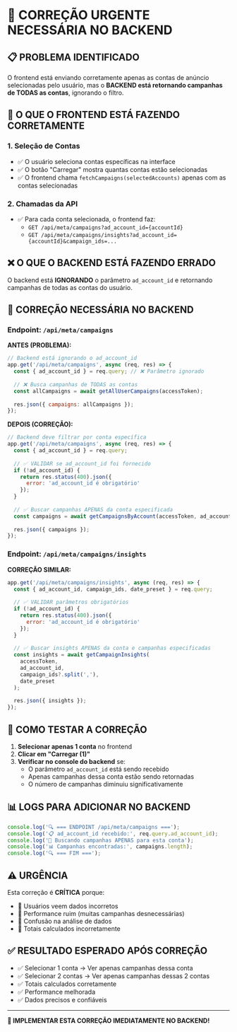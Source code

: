 # 🔧 CORREÇÃO URGENTE NECESSÁRIA NO BACKEND

## 📋 PROBLEMA IDENTIFICADO

O frontend está enviando corretamente apenas as contas de anúncio selecionadas pelo usuário, mas o **BACKEND está retornando campanhas de TODAS as contas**, ignorando o filtro.

## 🎯 O QUE O FRONTEND ESTÁ FAZENDO CORRETAMENTE

### 1. Seleção de Contas
- ✅ O usuário seleciona contas específicas na interface
- ✅ O botão "Carregar" mostra quantas contas estão selecionadas
- ✅ O frontend chama `fetchCampaigns(selectedAccounts)` apenas com as contas selecionadas

### 2. Chamadas da API
- ✅ Para cada conta selecionada, o frontend faz:
  - `GET /api/meta/campaigns?ad_account_id={accountId}`
  - `GET /api/meta/campaigns/insights?ad_account_id={accountId}&campaign_ids=...`

## ❌ O QUE O BACKEND ESTÁ FAZENDO ERRADO

O backend está **IGNORANDO** o parâmetro `ad_account_id` e retornando campanhas de todas as contas do usuário.

## 🔧 CORREÇÃO NECESSÁRIA NO BACKEND

### Endpoint: `/api/meta/campaigns`

**ANTES (PROBLEMA):**
```javascript
// Backend está ignorando o ad_account_id
app.get('/api/meta/campaigns', async (req, res) => {
  const { ad_account_id } = req.query; // ❌ Parâmetro ignorado
  
  // ❌ Busca campanhas de TODAS as contas
  const allCampaigns = await getAllUserCampaigns(accessToken);
  
  res.json({ campaigns: allCampaigns });
});
```

**DEPOIS (CORREÇÃO):**
```javascript
// Backend deve filtrar por conta específica
app.get('/api/meta/campaigns', async (req, res) => {
  const { ad_account_id } = req.query;
  
  // ✅ VALIDAR se ad_account_id foi fornecido
  if (!ad_account_id) {
    return res.status(400).json({ 
      error: 'ad_account_id é obrigatório' 
    });
  }
  
  // ✅ Buscar campanhas APENAS da conta especificada
  const campaigns = await getCampaignsByAccount(accessToken, ad_account_id);
  
  res.json({ campaigns });
});
```

### Endpoint: `/api/meta/campaigns/insights`

**CORREÇÃO SIMILAR:**
```javascript
app.get('/api/meta/campaigns/insights', async (req, res) => {
  const { ad_account_id, campaign_ids, date_preset } = req.query;
  
  // ✅ VALIDAR parâmetros obrigatórios
  if (!ad_account_id) {
    return res.status(400).json({ 
      error: 'ad_account_id é obrigatório' 
    });
  }
  
  // ✅ Buscar insights APENAS da conta e campanhas especificadas
  const insights = await getCampaignInsights(
    accessToken, 
    ad_account_id, 
    campaign_ids?.split(','), 
    date_preset
  );
  
  res.json({ insights });
});
```

## 🧪 COMO TESTAR A CORREÇÃO

1. **Selecionar apenas 1 conta** no frontend
2. **Clicar em "Carregar (1)"**
3. **Verificar no console do backend** se:
   - O parâmetro `ad_account_id` está sendo recebido
   - Apenas campanhas dessa conta estão sendo retornadas
   - O número de campanhas diminuiu significativamente

## 📊 LOGS PARA ADICIONAR NO BACKEND

```javascript
console.log('🔍 === ENDPOINT /api/meta/campaigns ===');
console.log('📋 ad_account_id recebido:', req.query.ad_account_id);
console.log('🎯 Buscando campanhas APENAS para esta conta');
console.log('📊 Campanhas encontradas:', campaigns.length);
console.log('🔍 === FIM ===');
```

## ⚠️ URGÊNCIA

Esta correção é **CRÍTICA** porque:
- 🚨 Usuários veem dados incorretos
- 🚨 Performance ruim (muitas campanhas desnecessárias)
- 🚨 Confusão na análise de dados
- 🚨 Totais calculados incorretamente

## ✅ RESULTADO ESPERADO APÓS CORREÇÃO

- ✅ Selecionar 1 conta → Ver apenas campanhas dessa conta
- ✅ Selecionar 2 contas → Ver apenas campanhas dessas 2 contas
- ✅ Totais calculados corretamente
- ✅ Performance melhorada
- ✅ Dados precisos e confiáveis

---

**🔧 IMPLEMENTAR ESTA CORREÇÃO IMEDIATAMENTE NO BACKEND!**